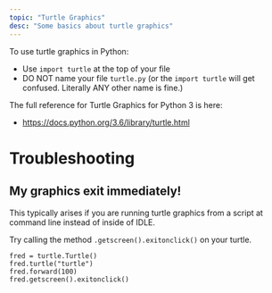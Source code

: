 ```yaml
---
topic: "Turtle Graphics"
desc: "Some basics about turtle graphics"
---
```


To use turtle graphics in Python:

* Use `import turtle` at the top of your file
* DO NOT name your file `turtle.py` (or the `import turtle` will get confused.  Literally ANY other name is fine.)

The full reference for Turtle Graphics for Python 3 is here:

* <https://docs.python.org/3.6/library/turtle.html>

# Troubleshooting

## My graphics exit immediately!

This typically arises if you are running turtle graphics from a script at command line instead of inside of IDLE.

Try calling the method `.getscreen().exitonclick()` on your turtle.

```
fred = turtle.Turtle()
fred.turtle("turtle")
fred.forward(100)
fred.getscreen().exitonclick()
```
